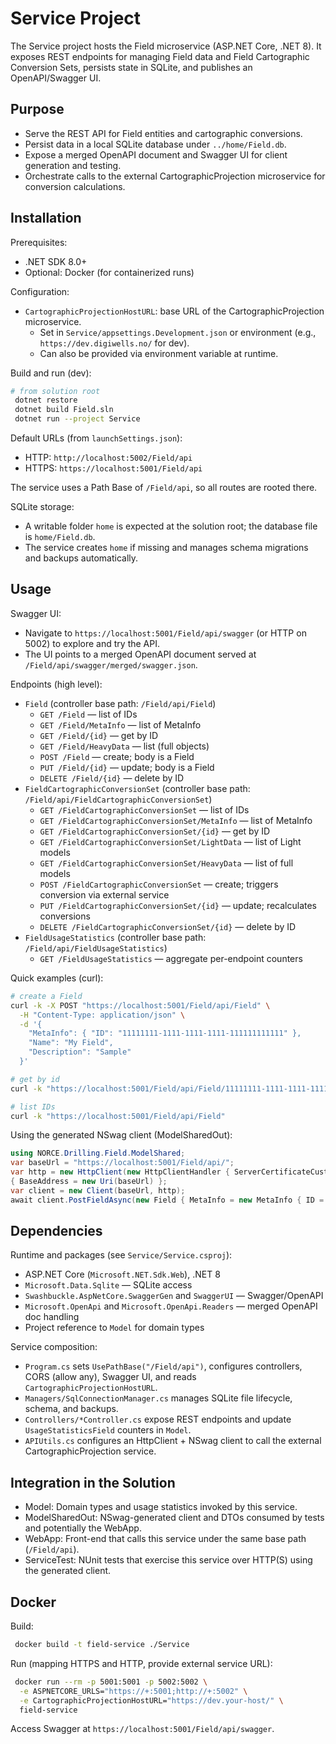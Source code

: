 # Service Project

The Service project hosts the Field microservice (ASP.NET Core, .NET 8). It exposes REST endpoints for managing Field data and Field Cartographic Conversion Sets, persists state in SQLite, and publishes an OpenAPI/Swagger UI.

## Purpose

- Serve the REST API for Field entities and cartographic conversions.
- Persist data in a local SQLite database under `../home/Field.db`.
- Expose a merged OpenAPI document and Swagger UI for client generation and testing.
- Orchestrate calls to the external CartographicProjection microservice for conversion calculations.

## Installation

Prerequisites:
- .NET SDK 8.0+
- Optional: Docker (for containerized runs)

Configuration:
- `CartographicProjectionHostURL`: base URL of the CartographicProjection microservice.
  - Set in `Service/appsettings.Development.json` or environment (e.g., `https://dev.digiwells.no/` for dev).
  - Can also be provided via environment variable at runtime.

Build and run (dev):
```bash
# from solution root
 dotnet restore
 dotnet build Field.sln
 dotnet run --project Service
```

Default URLs (from `launchSettings.json`):
- HTTP: `http://localhost:5002/Field/api`
- HTTPS: `https://localhost:5001/Field/api`

The service uses a Path Base of `/Field/api`, so all routes are rooted there.

SQLite storage:
- A writable folder `home` is expected at the solution root; the database file is `home/Field.db`.
- The service creates `home` if missing and manages schema migrations and backups automatically.

## Usage

Swagger UI:
- Navigate to `https://localhost:5001/Field/api/swagger` (or HTTP on 5002) to explore and try the API.
- The UI points to a merged OpenAPI document served at `/Field/api/swagger/merged/swagger.json`.

Endpoints (high level):
- `Field` (controller base path: `/Field/api/Field`)
  - `GET /Field` — list of IDs
  - `GET /Field/MetaInfo` — list of MetaInfo
  - `GET /Field/{id}` — get by ID
  - `GET /Field/HeavyData` — list (full objects)
  - `POST /Field` — create; body is a Field
  - `PUT /Field/{id}` — update; body is a Field
  - `DELETE /Field/{id}` — delete by ID
- `FieldCartographicConversionSet` (controller base path: `/Field/api/FieldCartographicConversionSet`)
  - `GET /FieldCartographicConversionSet` — list of IDs
  - `GET /FieldCartographicConversionSet/MetaInfo` — list of MetaInfo
  - `GET /FieldCartographicConversionSet/{id}` — get by ID
  - `GET /FieldCartographicConversionSet/LightData` — list of Light models
  - `GET /FieldCartographicConversionSet/HeavyData` — list of full models
  - `POST /FieldCartographicConversionSet` — create; triggers conversion via external service
  - `PUT /FieldCartographicConversionSet/{id}` — update; recalculates conversions
  - `DELETE /FieldCartographicConversionSet/{id}` — delete by ID
- `FieldUsageStatistics` (controller base path: `/Field/api/FieldUsageStatistics`)
  - `GET /FieldUsageStatistics` — aggregate per-endpoint counters

Quick examples (curl):
```bash
# create a Field
curl -k -X POST "https://localhost:5001/Field/api/Field" \
  -H "Content-Type: application/json" \
  -d '{
    "MetaInfo": { "ID": "11111111-1111-1111-1111-111111111111" },
    "Name": "My Field",
    "Description": "Sample"
  }'

# get by id
curl -k "https://localhost:5001/Field/api/Field/11111111-1111-1111-1111-111111111111"

# list IDs
curl -k "https://localhost:5001/Field/api/Field"
```

Using the generated NSwag client (ModelSharedOut):
```csharp
using NORCE.Drilling.Field.ModelShared;
var baseUrl = "https://localhost:5001/Field/api/";
var http = new HttpClient(new HttpClientHandler { ServerCertificateCustomValidationCallback = (_,_,_,_) => true })
{ BaseAddress = new Uri(baseUrl) };
var client = new Client(baseUrl, http);
await client.PostFieldAsync(new Field { MetaInfo = new MetaInfo { ID = Guid.NewGuid() }, Name = "My Field" });
```

## Dependencies

Runtime and packages (see `Service/Service.csproj`):
- ASP.NET Core (`Microsoft.NET.Sdk.Web`), .NET 8
- `Microsoft.Data.Sqlite` — SQLite access
- `Swashbuckle.AspNetCore.SwaggerGen` and `SwaggerUI` — Swagger/OpenAPI
- `Microsoft.OpenApi` and `Microsoft.OpenApi.Readers` — merged OpenAPI doc handling
- Project reference to `Model` for domain types

Service composition:
- `Program.cs` sets `UsePathBase("/Field/api")`, configures controllers, CORS (allow any), Swagger UI, and reads `CartographicProjectionHostURL`.
- `Managers/SqlConnectionManager.cs` manages SQLite file lifecycle, schema, and backups.
- `Controllers/*Controller.cs` expose REST endpoints and update `UsageStatisticsField` counters in `Model`.
- `APIUtils.cs` configures an HttpClient + NSwag client to call the external CartographicProjection service.

## Integration in the Solution

- Model: Domain types and usage statistics invoked by this service.
- ModelSharedOut: NSwag-generated client and DTOs consumed by tests and potentially the WebApp.
- WebApp: Front-end that calls this service under the same base path (`/Field/api`).
- ServiceTest: NUnit tests that exercise this service over HTTP(S) using the generated client.

## Docker

Build:
```bash
 docker build -t field-service ./Service 
```

Run (mapping HTTPS and HTTP, provide external service URL):
```bash
 docker run --rm -p 5001:5001 -p 5002:5002 \
  -e ASPNETCORE_URLS="https://+:5001;http://+:5002" \
  -e CartographicProjectionHostURL="https://dev.your-host/" \
  field-service
```

Access Swagger at `https://localhost:5001/Field/api/swagger`.

